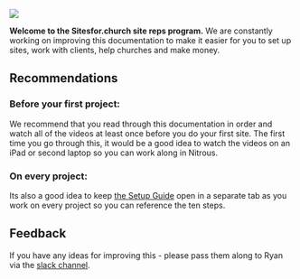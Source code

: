 
![](https://dl.dropboxusercontent.com/u/47159282/SitesforchurchLogo.png)

**Welcome to the Sitesfor.church site reps program.**  We are constantly working on improving this documentation to make it easier for you to set up sites, work with clients, help churches and make money.  

## Recommendations 

### Before your first project:

We recommend that you read through this documentation in order and watch all of the videos at least once before you do your first site.  The first time you go through this, it would be a good idea to watch the videos on an iPad or second laptop so you can work along in Nitrous.  

### On every project:

Its also a good idea to keep [the Setup Guide](http://localhost:8000/setting-up/) open in a separate tab as you work on every project so you can reference the ten steps.

## Feedback

If you have any ideas for improving this - please pass them along to Ryan via the [slack channel](#).




